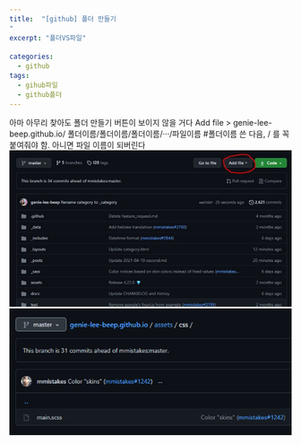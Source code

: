 ```yaml
---
title:  "[github] 폴더 만들기
"
excerpt: "폴더VS파일"

categories:
  - github
tags:
  - gihub파일
  - github폴더
---
```


아마 아무리 찾아도 폴더 만들기 버튼이 보이지 않을 거다
Add file > genie-lee-beep.github.io/ 폴더이름/폴더이름/폴더이름/···/파일이름
#폴더이름 쓴 다음, / 를 꼭 붙여줘야 함. 아니면 파일 이름이 되버린다
![My helpful screenshot](/assets/addfile.jpg)
![My helpful screenshot](/assets/file.png)
